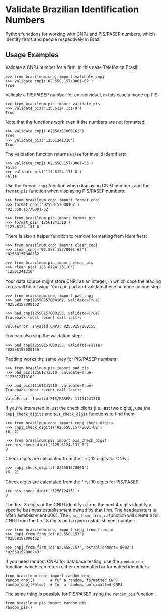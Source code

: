 Validate Brazilian Identification Numbers
=========================================

Python functions for working with CNPJ and PIS/PASEP numbers, which identify
firms and people respectively in Brazil.

Usage Examples
--------------

Validate a CNPJ number for a firm, in this case Telefônica Brasil:

    >>> from brazilnum.cnpj import validate_cnpj
    >>> validate_cnpj('02.558.157/0001-62')
    True

Validate a PIS/PASEP number for an individual, in this case a made up PIS:

    >>> from brazilnum.pis import validate_pis
    >>> validate_pis('125.6124.131-0')
    True

Note that the functions work even if the numbers are not formatted:

    >>> validate_cnpj('02558157000162')
    True
    >>> validate_pis('12561241310')
    True

The validation function returns ``False`` for invalid identifiers:

    >>> validate_cnpj('02.558.157/0001-55')
    False
    >>> validate_pis('111.6124.131-0')
    False

Use the ``format_cnpj`` function when displaying CNPJ numbers and the
``format_pis`` function when displaying PIS/PASEP numbers:

    >>> from brazilnum.cnpj import format_cnpj
    >>> format_cnpj('02558157000162')
    '02.558.157/0001-62'

    >>> from brazilnum.pis import format_pis
    >>> format_pis('12561241310')
    '125.6124.131-0'

There is also a helper function to remove formatting from identifiers:

    >>> from brazilnum.cnpj import clean_cnpj
    >>> clean_cnpj('02.558.157/0001-62')
    '02558157000162'
    
    >>> from brazilnum.pis import clean_pis
    >>> clean_pis('125.6124.131-0')
    '12561241310'

Your data source might store CNPJ as an integer, in which case the leading
zeros will be missing. You can pad and validate these numbers in one step:

    >>> from brazilnum.cnpj import pad_cnpj
    >>> pad_cnpj(2558157000162, validate=True)
    '02558157000162'
    
    >>> pad_cnpj(2558157000155, validate=True)
    Traceback (most recent call last):
        ...
    ValueError: Invalid CNPJ: 02558157000155

You can also skip the validation step:

    >>> pad_cnpj(2558157000155, validate=False)
    '02558157000155'

Padding works the same way for PIS/PASEP numbers:

    >>> from brazilnum.pis import pad_pis
    >>> pad_pis(12561241310, validate=True)
    '12561241310'

    >>> pad_pis(11161241310, validate=True)
    Traceback (most recent call last):
        ...
    ValueError: Invalid PIS/PASEP: 11161241310


If you're interested in just the check digits (i.e. last two digits), use the
``cnpj_check_digits`` and ``pis_check_digit`` functions to find them:

    >>> from brazilnum.cnpj import cnpj_check_digits
    >>> cnpj_check_digits('02.558.157/0001-62')
    (6, 2)

    >>> from brazilnum.pis import pis_check_digit
    >>> pis_check_digit('125.6124.131-0')
    0

Check digits are calculated from the first 12 digits for CNPJ:

    >>> cnpj_check_digits('025581570001')
    (6, 2)

Check digits are calculated from the first 10 digits for PIS/PASEP:

    >>> pis_check_digit('1256124131')
    0

The first 8 digits of the CNPJ identify a firm, the next 4 digits identify a
specific business establishment owned by that firm.  The headquarters is often
establishment 0001.  The ``cnpj_from_firm_id`` function will create a full CNPJ
from the first 8 digits and a given establishment number:

    >>> from brazilnum.cnpj import cnpj_from_firm_id
    >>> cnpj_from_firm_id('02.558.157')
    '02558157000162'

    >>> cnpj_from_firm_id('02.558.157', establishment='0002')
    '02558157000243'

If you need random CNPJ for database testing, use the ``random_cnpj`` function,
which can return either unformatted or formatted identifiers:

    from brazilnum.cnpj import random_cnpj
    random_cnpj()       # for a random, formatted CNPJ
    random_cnpj(False)  # for a random, unformatted CNPJ

The same thing is possible for PIS/PASEP using the ``random_pis`` function:

    from brazilnum.pis import random_pis
    random_pis()



